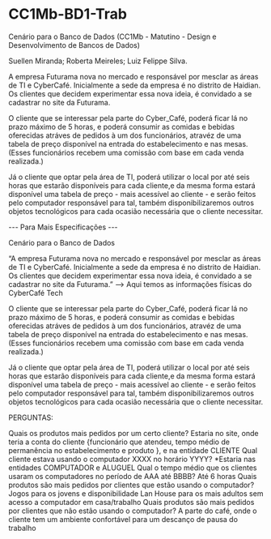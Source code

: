 # CC1Mb-BD1-Trab
Cenário para o Banco de Dados (CC1Mb - Matutino - Design e Desenvolvimento de Bancos de Dados)

Suellen Miranda; Roberta Meireles; Luiz Felippe Silva.

A empresa Futurama nova no mercado e responsável por mesclar as áreas de TI e CyberCafé. Inicialmente a sede da empresa é no distrito de Haidian. Os clientes que decidem experimentar essa nova ideia, é convidado a se cadastrar no site da Futurama. 

O cliente que se interessar pela parte do Cyber_Café, poderá ficar lá no prazo máximo de 5 horas, e poderá consumir as comidas e bebidas oferecidas atráves de pedidos à um dos funcionários, atravéz de uma tabela de preço disponível na entrada do estabelecimento e nas mesas. (Esses funcionários recebem uma comissão com base em cada venda realizada.) 

Já o cliente que optar pela área de TI, poderá utilizar o local por até seis horas que estarão disponíveis para cada cliente,e da mesma forma estará disponível uma tabela de preço - mais acessível ao cliente - e serão feitos pelo computador responsável para tal, também disponibilizaremos outros objetos tecnológicos para cada ocasião necessária que o cliente necessitar.






--- Para Mais Especificações ---


Cenário para o Banco de Dados 

“A empresa Futurama nova no mercado e responsável por mesclar as áreas de TI e CyberCafé. Inicialmente a sede da empresa é no distrito de Haidian. Os clientes que decidem experimentar essa nova ideia, é convidado a se cadastrar no site da Futurama.” --> Aqui temos as informações físicas do CyberCafé Tech

O cliente que se interessar pela parte do Cyber_Café, poderá ficar lá no prazo máximo de 5 horas, e poderá consumir as comidas e bebidas oferecidas atráves de pedidos à um dos funcionários, atravéz de uma tabela de preço disponível na entrada do estabelecimento e nas mesas. (Esses funcionários recebem uma comissão com base em cada venda realizada.)

Já o cliente que optar pela área de TI, poderá utilizar o local por até seis horas que estarão disponíveis para cada cliente,e da mesma forma estará disponível uma tabela de preço - mais acessível ao cliente - e serão feitos pelo computador responsável para tal, também disponibilizaremos outros objetos tecnológicos para cada ocasião necessária que o cliente necessitar.

PERGUNTAS:

Quais os produtos mais pedidos por um certo cliente?
Estaria no site, onde teria a conta do cliente {funcionário que atendeu, tempo médio de permanência no estabelecimento e produto }, e na entidade CLIENTE
Qual cliente estava usando o computador XXXX no horário YYYY?
*Estaria nas entidades COMPUTADOR e ALUGUEL
Qual o tempo médio que os clientes usaram os computadores no período de AAA até BBBB?
Até 6 horas
Quais produtos são mais pedidos por clientes que estão usando o computador?
Jogos para os jovens e disponibilidade Lan House para os mais adultos sem acesso a computador em casa/trabalho
Quais produtos são mais pedidos por clientes que não estão usando o computador?
A parte do café, onde o cliente tem um ambiente confortável para um descanço de pausa do trabalho
